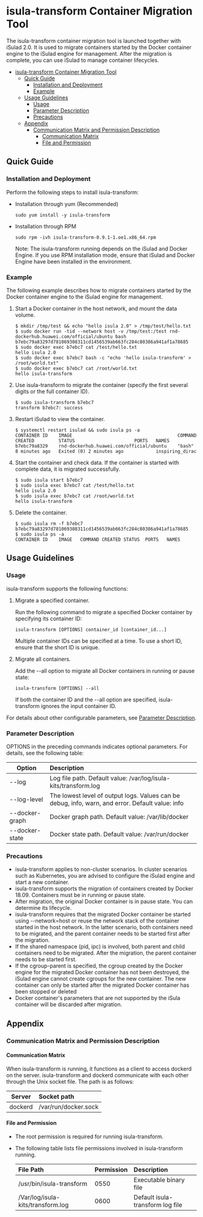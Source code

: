# isula-transform Container Migration Tool

The isula-transform container migration tool is launched together with iSulad 2.0. It is used to migrate containers started by the Docker container engine to the iSulad engine for management. After the migration is complete, you can use iSulad to manage container lifecycles.

<!-- TOC -->

- [isula-transform Container Migration Tool](#isula-transform-container-migration-tool)
    - [Quick Guide](#quick-guide)
        - [Installation and Deployment](#installation-and-deployment)
        - [Example](#example)
    - [Usage Guidelines](#usage-guidelines)
        - [Usage](#usage)
        - [Parameter Description](#parameter-description)
        - [Precautions](#precautions)
    - [Appendix](#appendix)
        - [Communication Matrix and Permission Description](#communication-matrix-and-permission-description)
            - [Communication Matrix](#communication-matrix)
            - [File and Permission](#file-and-permission)

<!-- /TOC -->

## Quick Guide

### Installation and Deployment

Perform the following steps to install isula-transform:

- Installation through yum (Recommended)

  ``` shell
  sudo yum install -y isula-transform
  ```

* Installation through RPM

  ``` shell
  sudo rpm -ivh isula-transform-0.9.1-1.oe1.x86_64.rpm
  ```

  Note: The isula-transform running depends on the iSulad and Docker Engine. If you use RPM installation mode, ensure that iSulad and Docker Engine have been installed in the environment.


### Example

The following example describes how to migrate containers started by the Docker container engine to the iSulad engine for management.

1. Start a Docker container in the host network, and mount the data volume.

    ``` shell
    $ mkdir /tmp/test && echo "hello isula 2.0" > /tmp/test/hello.txt
    $ sudo docker run -tid --network host -v /tmp/test:/test rnd-dockerhub.huawei.com/official/ubuntu bash
    b7ebc79a83297d781069308311cd1456539ab663fc284c80386a941af1a78685
    $ sudo docker exec b7ebc7 cat /test/hello.txt
    hello isula 2.0
    $ sudo docker exec b7ebc7 bash -c "echo 'hello isula-transform' > /root/world.txt"
    $ sudo docker exec b7ebc7 cat /root/world.txt
    hello isula-transform
    ```

2. Use isula-transform to migrate the container (specify the first several digits or the full container ID).

    ``` shell
    $ sudo isula-transform b7ebc7
    transform b7ebc7: success
    ```

3. Restart iSulad to view the container.

    ``` shell
    $ systemctl restart isulad && sudo isula ps -a
    CONTAINER ID    IMAGE                                       COMMAND CREATED         STATUS                      PORTS   NAMES
    b7ebc79a8329    rnd-dockerhub.huawei.com/official/ubuntu    "bash"  8 minutes ago   Exited (0) 2 minutes ago            inspiring_dirac
    ```

4. Start the container and check data. If the container is started with complete data, it is migrated successfully.

    ``` shell
    $ sudo isula start b7ebc7
    $ sudo isula exec b7ebc7 cat /test/hello.txt
    hello isula 2.0
    $ sudo isula exec b7ebc7 cat /root/world.txt
    hello isula-transform
    ```

5. Delete the container.

    ``` shell
    $ sudo isula rm -f b7ebc7
    b7ebc79a83297d781069308311cd1456539ab663fc284c80386a941af1a78685
    $ sudo isula ps -a
    CONTAINER ID    IMAGE   COMMAND CREATED STATUS  PORTS   NAMES
    ```

## Usage Guidelines

### Usage

isula-transform supports the following functions:

1. Migrate a specified container.

    Run the following command to migrate a specified Docker container by specifying its container ID:

    ``` shell
    isula-transform [OPTIONS] container_id [container_id...]
    ```

    Multiple container IDs can be specified at a time. To use a short ID, ensure that the short ID is unique.

2. Migrate all containers.

    Add the --all option to migrate all Docker containers in running or pause state:

    ``` shell
    isula-transform [OPTIONS] --all 
    ```

    If both the container ID and the --all option are specified, isula-transform ignores the input container ID.

For details about other configurable parameters, see [Parameter Description](#parameter-description).

### Parameter Description

OPTIONS in the preceding commands indicates optional parameters. For details, see the following table:

| Option | Description                                       |
| -------------- | :----------------------------------------------------------- |
| --log | Log file path. Default value: /var/log/isula-kits/transform.log |
| --log-level | The lowest level of output logs. Values can be debug, info, warn, and error. Default value: info |
| --docker-graph | Docker graph path. Default value: /var/lib/docker |
| --docker-state | Docker state path. Default value: /var/run/docker |


### Precautions

- isula-transform applies to non-cluster scenarios. In cluster scenarios such as Kubernetes, you are advised to configure the iSulad engine and start a new container.
- isula-transform supports the migration of containers created by Docker 18.09. Containers must be in running or pause state.
- After migration, the original Docker container is in pause state. You can determine its lifecycle.
- isula-transform requires that the migrated Docker container be started using --network=host or reuse the network stack of the container started in the host network. In the latter scenario, both containers need to be migrated, and the parent container needs to be started first after the migration.
- If the shared namespace (pid, ipc) is involved, both parent and child containers need to be migrated. After the migration, the parent container needs to be started first.
- If the cgroup-parent is specified, the cgroup created by the Docker engine for the migrated Docker container has not been destroyed, the iSulad engine cannot create cgroups for the new container. The new container can only be started after the migrated Docker container has been stopped or deleted
- Docker container's parameters that are not supported by the iSula container will be discarded after migration.

## Appendix

### Communication Matrix and Permission Description

#### Communication Matrix

When isula-transform is running, it functions as a client to access dockerd on the server. isula-transform and dockerd communicate with each other through the Unix socket file. The path is as follows:

| Server | Socket path |
|---|:---|
|dockerd|/var/run/docker.sock|

#### File and Permission

- The root permission is required for running isula-transform.
- The following table lists file permissions involved in isula-transform running.

    | File Path | Permission | Description |
    |:---|---|:---|
    |/usr/bin/isula-transform|0550| Executable binary file|
    |/Var/log/isula-kits/transform.log|0600| Default isula-transform log file|
